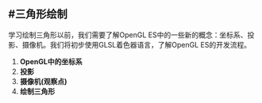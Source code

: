 #三角形绘制
---
学习绘制三角形以前，我们需要了解OpenGL ES中的一些新的概念：坐标系、投影、摄像机。我们将初步使用GLSL着色器语言，了解OpenGL ES的开发流程。
1. **OpenGL中的坐标系**
2. **投影**
3. **摄像机(观察点)**
4. **绘制三角形**